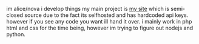 im alice/nova i develop things
my main project is [my site](https://novassite) which is semi-closed source due to the fact its selfhosted and has hardcoded api keys.
however if you see any code you want ill hand it over.
i mainly work in php html and css for the time being, however im trying to figure out nodejs and python.
